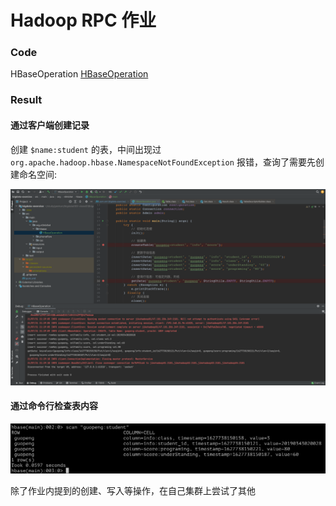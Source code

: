 # Hadoop RPC 作业

### Code


HBaseOperation [HBaseOperation](../../bigdata-exercise/src/main/java/org/n0nb0at/hbase/HBaseOperation.java)

### Result

#### 通过客户端创建记录

创建 `$name:student` 的表，中间出现过 `org.apache.hadoop.hbase.NamespaceNotFoundException` 报错，查询了需要先创建命名空间:

![create](create.png)

#### 通过命令行检查表内容

![scan](scan.png)

除了作业内提到的创建、写入等操作，在自己集群上尝试了其他
